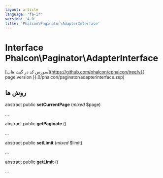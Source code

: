 ```yaml
---
layout: article
language: 'fa-ir'
version: '4.0'
title: 'Phalcon\Paginator\AdapterInterface'
---
```

# Interface **Phalcon\Paginator\AdapterInterface**

[سورس کد در گیت هاب](https://github.com/phalcon/cphalcon/tree/v{{ page.version }}.0/phalcon/paginator/adapterinterface.zep)

## روش ها

abstract public **setCurrentPage** (*mixed* $page)

...

abstract public **getPaginate** ()

...

abstract public **setLimit** (*mixed* $limit)

...

abstract public **getLimit** ()

...